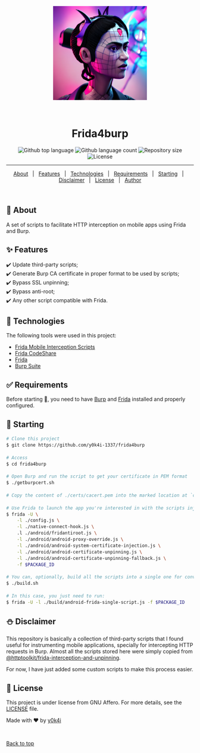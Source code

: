 <div align="center" id="top">
  <img src="./.github/frida4burp.jpg" width=50% alt="Frida4burp" />

  &#xa0;


</div>

<h1 align="center">Frida4burp</h1>

<p align="center">
  <img alt="Github top language" src="https://img.shields.io/github/languages/top/y0k4i-1337/frida4burp?color=56BEB8">

  <img alt="Github language count" src="https://img.shields.io/github/languages/count/y0k4i-1337/frida4burp?color=56BEB8">

  <img alt="Repository size" src="https://img.shields.io/github/repo-size/y0k4i-1337/frida4burp?color=56BEB8">

  <img alt="License" src="https://img.shields.io/github/license/y0k4i-1337/frida4burp?color=56BEB8">

  <!-- <img alt="Github issues" src="https://img.shields.io/github/issues/y0k4i-1337/frida4burp?color=56BEB8" /> -->

  <!-- <img alt="Github forks" src="https://img.shields.io/github/forks/y0k4i-1337/frida4burp?color=56BEB8" /> -->

  <!-- <img alt="Github stars" src="https://img.shields.io/github/stars/y0k4i-1337/frida4burp?color=56BEB8" /> -->
</p>

<!-- Status -->

<hr>

<p align="center">
  <a href="#dart-about">About</a> &#xa0; | &#xa0;
  <a href="#sparkles-features">Features</a> &#xa0; | &#xa0;
  <a href="#rocket-technologies">Technologies</a> &#xa0; | &#xa0;
  <a href="#white_check_mark-requirements">Requirements</a> &#xa0; | &#xa0;
  <a href="#checkered_flag-starting">Starting</a> &#xa0; | &#xa0;
  <a href="#snowman-disclaimer">Disclaimer</a> &#xa0; | &#xa0;
  <a href="#memo-license">License</a> &#xa0; | &#xa0;
  <a href="https://github.com/y0k4i-1337" target="_blank">Author</a>
</p>

<br>

## :dart: About ##

A set of scripts to facilitate HTTP interception on mobile apps using Frida and Burp.

## :sparkles: Features ##

:heavy_check_mark: Update third-party scripts;\
:heavy_check_mark: Generate Burp CA certificate in proper format to be used by scripts;\
:heavy_check_mark: Bypass SSL unpinning;\
:heavy_check_mark: Bypass anti-root;\
:heavy_check_mark: Any other script compatible with Frida.

## :rocket: Technologies ##

The following tools were used in this project:

- [Frida Mobile Interception Scripts](https://github.com/httptoolkit/frida-interception-and-unpinning)
- [Frida CodeShare](https://codeshare.frida.re/)
- [Frida](https://frida.re/)
- [Burp Suite](https://portswigger.net/burp)

## :white_check_mark: Requirements ##

Before starting :checkered_flag:, you need to have
[Burp](https://portswigger.net/burp) and [Frida](https://frida.re/) installed
and properly configured.

## :checkered_flag: Starting ##

```bash
# Clone this project
$ git clone https://github.com/y0k4i-1337/frida4burp

# Access
$ cd frida4burp

# Open Burp and run the script to get your certificate in PEM format
$ ./getburpcert.sh

# Copy the content of ./certs/cacert.pem into the marked location at `config.js`

# Use Frida to launch the app you're interested in with the scripts injected (starting with config.js). Which scripts to use is up to you, but for Android a good command to start with is:
$ frida -U \
    -l ./config.js \
    -l ./native-connect-hook.js \
    .l ./android/fridantiroot.js \
    -l ./android/android-proxy-override.js \
    -l ./android/android-system-certificate-injection.js \
    -l ./android/android-certificate-unpinning.js \
    -l ./android/android-certificate-unpinning-fallback.js \
    -f $PACKAGE_ID

# You can, optionally, build all the scripts into a single one for convenience
$ ./build.sh

# In this case, you just need to run:
$ frida -U -l ./build/android-frida-single-script.js -f $PACKAGE_ID
```

## :snowman: Disclaimer ##

This repository is basically a collection of third-party scripts that I found
useful for instrumenting mobile applications, specially for intercepting
HTTP requests in Burp. Almost all the scripts stored here were simply copied from
[@httptoolkit/frida-interception-and-unpinning](https://github.com/httptoolkit/frida-interception-and-unpinning).

For now, I have just added some custom scripts to make this process easier.

## :memo: License ##

This project is under license from GNU Affero. For more details, see the [LICENSE](LICENSE) file.


Made with :heart: by <a href="https://github.com/y0k4i-1337" target="_blank">y0k4i</a>

&#xa0;

<a href="#top">Back to top</a>

